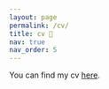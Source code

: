 ```yaml
---
layout: page
permalink: /cv/
title: cv 📝
nav: true
nav_order: 5
---
```


You can find my cv [here](https://giovanniroversimit.github.io/GiovanniRoversiMIT/assets/pdf/CV_2023_05_02.pdf).
